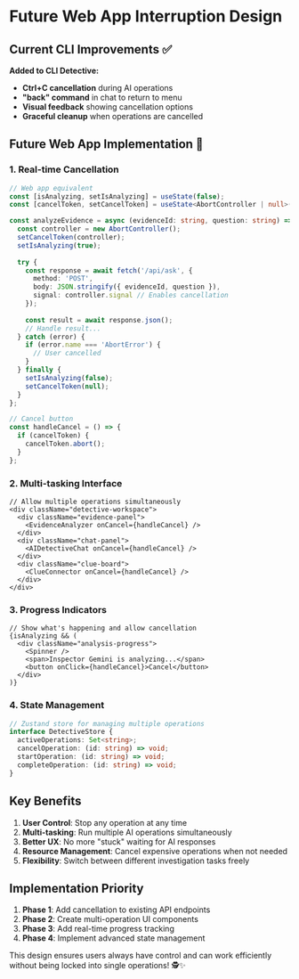 # Future Web App Interruption Design

## Current CLI Improvements ✅

**Added to CLI Detective:**
- **Ctrl+C cancellation** during AI operations
- **"back" command** in chat to return to menu
- **Visual feedback** showing cancellation options
- **Graceful cleanup** when operations are cancelled

## Future Web App Implementation 🚀

### 1. **Real-time Cancellation**
```typescript
// Web app equivalent
const [isAnalyzing, setIsAnalyzing] = useState(false);
const [cancelToken, setCancelToken] = useState<AbortController | null>(null);

const analyzeEvidence = async (evidenceId: string, question: string) => {
  const controller = new AbortController();
  setCancelToken(controller);
  setIsAnalyzing(true);
  
  try {
    const response = await fetch('/api/ask', {
      method: 'POST',
      body: JSON.stringify({ evidenceId, question }),
      signal: controller.signal // Enables cancellation
    });
    
    const result = await response.json();
    // Handle result...
  } catch (error) {
    if (error.name === 'AbortError') {
      // User cancelled
    }
  } finally {
    setIsAnalyzing(false);
    setCancelToken(null);
  }
};

// Cancel button
const handleCancel = () => {
  if (cancelToken) {
    cancelToken.abort();
  }
};
```

### 2. **Multi-tasking Interface**
```tsx
// Allow multiple operations simultaneously
<div className="detective-workspace">
  <div className="evidence-panel">
    <EvidenceAnalyzer onCancel={handleCancel} />
  </div>
  <div className="chat-panel">
    <AIDetectiveChat onCancel={handleCancel} />
  </div>
  <div className="clue-board">
    <ClueConnector onCancel={handleCancel} />
  </div>
</div>
```

### 3. **Progress Indicators**
```tsx
// Show what's happening and allow cancellation
{isAnalyzing && (
  <div className="analysis-progress">
    <Spinner />
    <span>Inspector Gemini is analyzing...</span>
    <button onClick={handleCancel}>Cancel</button>
  </div>
)}
```

### 4. **State Management**
```typescript
// Zustand store for managing multiple operations
interface DetectiveStore {
  activeOperations: Set<string>;
  cancelOperation: (id: string) => void;
  startOperation: (id: string) => void;
  completeOperation: (id: string) => void;
}
```

## Key Benefits

1. **User Control**: Stop any operation at any time
2. **Multi-tasking**: Run multiple AI operations simultaneously  
3. **Better UX**: No more "stuck" waiting for AI responses
4. **Resource Management**: Cancel expensive operations when not needed
5. **Flexibility**: Switch between different investigation tasks freely

## Implementation Priority

1. **Phase 1**: Add cancellation to existing API endpoints
2. **Phase 2**: Create multi-operation UI components
3. **Phase 3**: Add real-time progress tracking
4. **Phase 4**: Implement advanced state management

This design ensures users always have control and can work efficiently without being locked into single operations! 🕵️✨

